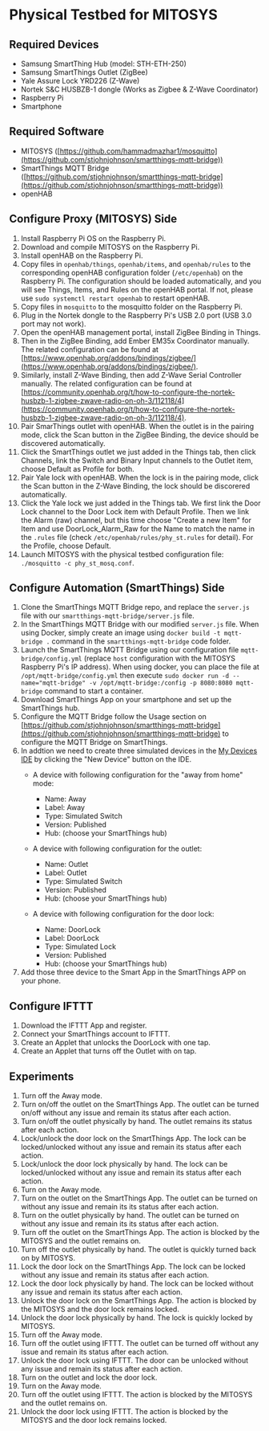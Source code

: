 # Physical Testbed for MITOSYS
## Required Devices
* Samsung SmartThing Hub (model: STH-ETH-250)
* Samsung SmartThings Outlet (ZigBee)
* Yale Assure Lock YRD226 (Z-Wave)
* Nortek S&C HUSBZB-1 dongle (Works as Zigbee & Z-Wave Coordinator)
* Raspberry Pi
* Smartphone

## Required Software
* MITOSYS ([https://github.com/hammadmazhar1/mosquitto](https://github.com/stjohnjohnson/smartthings-mqtt-bridge))
* SmartThings MQTT Bridge ([https://github.com/stjohnjohnson/smartthings-mqtt-bridge](https://github.com/stjohnjohnson/smartthings-mqtt-bridge))
* openHAB

## Configure Proxy (MITOSYS) Side
1. Install Raspberry Pi OS on the Raspberry Pi.
2. Download and compile MITOSYS on the Raspberry Pi.
3. Install openHAB on the Raspberry Pi.
4. Copy files in `openhab/things`, `openhab/items`, and `openhab/rules` to the corresponding openHAB configuration folder (`/etc/openhab`) on the Raspberry Pi. The configuration should be loaded automatically, and you will see Things, Items, and Rules on the openHAB portal. If not, please use `sudo systemctl restart openhab` to restart openHAB.
5. Copy files in `mosquitto` to the mosquitto folder on the Raspberry Pi.
6. Plug in the Nortek dongle to the Raspberry Pi's USB 2.0 port (USB 3.0 port may not work).
7. Open the openHAB management portal, install ZigBee Binding in Things.
8. Then in the ZigBee Binding, add Ember EM35x Coordinator manually. The related configuration can be found at [https://www.openhab.org/addons/bindings/zigbee/](https://www.openhab.org/addons/bindings/zigbee/).
9. Similarly, install Z-Wave Binding, then add Z-Wave Serial Controller manually. The related configuration can be found at [https://community.openhab.org/t/how-to-configure-the-nortek-husbzb-1-zigbee-zwave-radio-on-oh-3/112118/4](https://community.openhab.org/t/how-to-configure-the-nortek-husbzb-1-zigbee-zwave-radio-on-oh-3/112118/4).
10. Pair SmarThings outlet with openHAB. When the outlet is in the pairing mode, click the Scan button in the ZigBee Binding, the device should be discovered automatically.
11. Click the SmartThings outlet we just added in the Things tab, then click Channels, link the Switch and Binary Input channels to the Outlet item, choose Default as Profile for both.
12. Pair Yale lock with openHAB. When the lock is in the pairing mode, click the Scan button in the Z-Wave Binding, the lock should be discorered automatically.
13. Click the Yale lock we just added in the Things tab. We first link the Door Lock channel to the Door Lock item with Default Profile. Then we link the Alarm (raw) channel, but this time choose "Create a new Item" for Item and use DoorLock\_Alarm\_Raw for the Name to match the name in the `.rules` file (check `/etc/openhab/rules/phy_st.rules` for detail). For the Profile, choose Default.
14. Launch MITOSYS with the physical testbed configuration file: `./mosquitto -c phy_st_mosq.conf`.

## Configure Automation (SmartThings) Side
1. Clone the SmartThings MQTT Bridge repo, and replace the `server.js` file with our `smartthings-mqtt-bridge/server.js` file.
2. In the SmartThings MQTT Bridge with our modified `server.js` file. When using Docker, simply create an image using `docker build -t mqtt-bridge .` command in the `smartthings-mqtt-bridge` code folder.
3. Launch the SmartThings MQTT Bridge using our configuration file `mqtt-bridge/config.yml` (replace `host` configuration with the MITOSYS Raspberry Pi's IP address). When using docker, you can place the file at `/opt/mqtt-bridge/config.yml` then execute `sudo docker run -d --name="mqtt-bridge" -v /opt/mqtt-bridge:/config -p 8080:8080 mqtt-bridge` command to start a container.
4. Download SmartThings App on your smartphone and set up the SmartThings hub.
5. Configure the MQTT Bridge follow the Usage section on [https://github.com/stjohnjohnson/smartthings-mqtt-bridge](https://github.com/stjohnjohnson/smartthings-mqtt-bridge) to configure the MQTT Bridge on SmartThings. 
6. In addtion we need to create three simulated devices in the [My Devices IDE](https://graph.api.smartthings.com/device/list) by clicking the "New Device" button on the IDE.
	* A device with following configuration for the "away from home" mode:
		* Name: Away
		* Label: Away
		* Type: Simulated Switch
		* Version: Published
		* Hub: (choose your SmartThings hub)

	* A device with following configuration for the outlet:
		* Name: Outlet
		* Label: Outlet
		* Type: Simulated Switch
		* Version: Published
		* Hub: (choose your SmartThings hub)

	* A device with following configuration for the door lock:
		* Name: DoorLock
		* Label: DoorLock
		* Type: Simulated Lock
		* Version: Published
		* Hub: (choose your SmartThings hub)
7. Add those three device to the Smart App in the SmartThings APP on your phone. 

## Configure IFTTT
1. Download the IFTTT App and register.
2. Connect your SmartThings account to IFTTT.
3. Create an Applet that unlocks the DoorLock with one tap.
4. Create an Applet that turns off the Outlet with on tap.

## Experiments
1. Turn off the Away mode.
2. Turn on/off the outlet on the SmartThings App. The outlet can be turned on/off without any issue and remain its status after each action.
3. Turn on/off the outlet physically by hand. The outlet remains its status after each action.
4. Lock/unlock the door lock on the SmartThings App. The lock can be locked/unlocked without any issue and remain its status after each action.
5. Lock/unlock the door lock physically by hand. The lock can be locked/unlocked without any issue and remain its status after each action.
6. Turn on the Away mode.
7. Turn on the outlet on the SmartThings App. The outlet can be turned on without any issue and remain its its status after each action.
8. Turn on the outlet physically by hand. The outlet can be turned on without any issue and remain its its status after each action.
9. Turn off the outlet on the SmartThings App. The action is blocked by the MITOSYS and the outlet remains on.
10. Turn off the outlet physically by hand. The outlet is quickly turned back on by MITOSYS.
11. Lock the door lock on the SmartThings App. The lock can be locked without any issue and remain its status after each action.
12. Lock the door lock physically by hand. The lock can be locked without any issue and remain its status after each action.
13. Unlock the door lock on the SmartThings App. The action is blocked by the MITOSYS and the door lock remains locked.
14. Unlock the door lock physically by hand. The lock is quickly locked by MITOSYS.
15. Turn off the Away mode.
16. Turn off the outlet using IFTTT. The outlet can be turned off without any issue and remain its status after each action.
17. Unlock the door lock using IFTTT. The door can be unlocked without any issue and remain its status after each action.
18. Turn on the outlet and lock the door lock.
19. Turn on the Away mode.
20. Turn off the outlet using IFTTT. The action is blocked by the MITOSYS and the outlet remains on.
21. Unlock the door lock using IFTTT. The action is blocked by the MITOSYS and the door lock remains locked.
